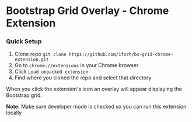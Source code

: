 # Bootstrap Grid Overlay - Chrome Extension

### Quick Setup

1. Clone repo `git clone https://github.com/1forh/bs-grid-chrome-extension.git`
2. Go to `chrome://extensions` in your Chrome browser
3. Click `Load unpacked extension`
4. Find where you cloned the repo and select that directory

When you click the extension's icon an overlay will appear displaying the Bootstrap grid.

**Note:** Make sure developer mode is checked so you can run this extension locally

